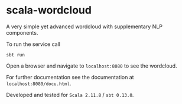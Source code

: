 # scala-wordcloud

A very simple yet advanced wordcloud with supplementary NLP components.

To run the service call

    sbt run

Open a browser and navigate to `localhost:8080` to see the wordcloud.

For further documentation see the documentation at `localhost:8080/docu.html`.

Developed and tested for `Scala 2.11.8` / `sbt 0.13.0`. 